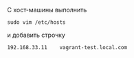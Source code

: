 С хост-машины выполнить
```
sudo vim /etc/hosts
```
и добавить строчку
```
192.168.33.11    vagrant-test.local.com
```
